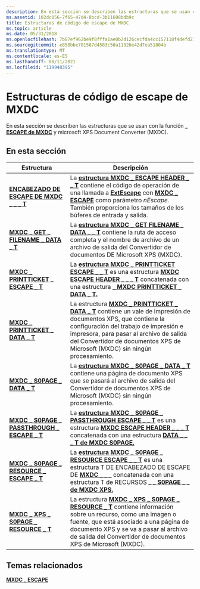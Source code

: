 ```yaml
---
description: En esta sección se describen las estructuras que se usan con la función ESCAPE de MXDC y el Convertidor \_ de documentos XPS de Microsoft (MXDC).
ms.assetid: 102dc056-7f65-47d4-8bcd-3b11608bdb9c
title: Estructuras de código de escape de MXDC
ms.topic: article
ms.date: 05/31/2018
ms.openlocfilehash: 7b87ef962be9f8fffa1ae0b2d126cecfda4cc157118f4defd21360b030dc9d30
ms.sourcegitcommit: e858bbe701567d4583c50a11326e42d7ea51804b
ms.translationtype: MT
ms.contentlocale: es-ES
ms.lasthandoff: 08/11/2021
ms.locfileid: "119948395"
---
```

# <a name="mxdc-escape-code-structures"></a>Estructuras de código de escape de MXDC

En esta sección se describen las estructuras que se usan con la función [**\_ ESCAPE de MXDC**](mxdc-escape.md) y microsoft XPS Document Converter (MXDC).

## <a name="in-this-section"></a>En esta sección



| Estructura                                                                              | Descripción                                                                                                                                                                                                                                                                          |
|----------------------------------------------------------------------------------------|--------------------------------------------------------------------------------------------------------------------------------------------------------------------------------------------------------------------------------------------------------------------------------------|
| [**ENCABEZADO DE ESCAPE DE MXDC \_ \_ \_ T**](mxdcescapeheader.md)<br/>                         | La [**estructura MXDC \_ ESCAPE HEADER \_ \_ T**](/windows/desktop/printdocs/mxdcescapeheader) contiene el código de operación de una llamada a [**ExtEscape**](/windows/desktop/api/Wingdi/nf-wingdi-extescape) con [**MXDC \_ ESCAPE**](mxdc-escape.md) como parámetro *nEscape.* También proporciona los tamaños de los búferes de entrada y salida.<br/>  |
| [**MXDC \_ GET \_ FILENAME \_ DATA \_ T**](mxdcgetfilenamedata.md)<br/>                 | La [**estructura MXDC \_ GET FILENAME \_ DATA \_ \_ T**](/windows/desktop/printdocs/mxdcgetfilenamedata) contiene la ruta de acceso completa y el nombre de archivo de un archivo de salida del Convertidor de documentos DE Microsoft XPS (MXDC).<br/>                                                                                                     |
| [**MXDC \_ PRINTTICKET \_ ESCAPE \_ T**](mxdcprintticketescape.md)<br/>               | La [**estructura MXDC \_ PRINTTICKET ESCAPE \_ \_ T**](mxdcprintticketescape.md) es una estructura [**MXDC ESCAPE HEADER \_ \_ \_ T**](mxdcescapeheader.md) concatenada con una estructura [**\_ MXDC PRINTTICKET \_ DATA \_ T.**](mxdcprintticketpassthrough.md)<br/>                            |
| [**MXDC \_ PRINTTICKET \_ DATA \_ T**](mxdcprintticketpassthrough.md)<br/>            | La estructura [**MXDC \_ PRINTTICKET \_ DATA \_ T**](/windows/desktop/printdocs/mxdcprintticketpassthrough) contiene un vale de impresión de documentos XPS, que contiene la configuración del trabajo de impresión e impresora, para pasar al archivo de salida del Convertidor de documentos XPS de Microsoft (MXDC) sin ningún procesamiento.<br/>              |
| [**MXDC \_ S0PAGE \_ DATA \_ T**](mxdcs0pagedata.md)<br/>                             | La [**estructura MXDC \_ S0PAGE \_ DATA \_ T**](/windows/desktop/printdocs/mxdcs0pagedata) contiene una página de documento XPS que se pasará al archivo de salida del Convertidor de documentos XPS de Microsoft (MXDC) sin ningún procesamiento.<br/>                                                                                  |
| [**MXDC \_ S0PAGE \_ PASSTHROUGH \_ ESCAPE \_ T**](mxdcs0pagepassthroughescape.md)<br/> | La [**estructura MXDC \_ S0PAGE \_ PASSTHROUGH ESCAPE \_ \_ T**](/windows/desktop/printdocs/mxdcs0pagepassthroughescape) es una estructura [**MXDC ESCAPE HEADER \_ \_ \_ T**](mxdcescapeheader.md) concatenada con una estructura [**DATA \_ \_ \_ T de MXDC S0PAGE.**](mxdcs0pagedata.md)<br/>                             |
| [**MXDC \_ S0PAGE \_ RESOURCE \_ ESCAPE \_ T**](mxdcs0pageresourceescape.md)<br/>       | La [**estructura MXDC \_ S0PAGE \_ RESOURCE ESCAPE \_ \_ T**](/windows/desktop/printdocs/mxdcs0pageresourceescape) es una estructura T DE ENCABEZADO DE ESCAPE DE [**MXDC \_ \_ \_**](mxdcescapeheader.md) concatenada con una estructura T de RECURSOS [**\_ \_ S0PAGE \_ \_ de MXDC XPS.**](mxdcxpss0pageresource.md)<br/>                   |
| [**MXDC \_ XPS \_ S0PAGE \_ RESOURCE \_ T**](mxdcxpss0pageresource.md)<br/>             | La estructura [**MXDC \_ XPS \_ S0PAGE \_ RESOURCE \_ T**](/windows/desktop/printdocs/mxdcxpss0pageresource) contiene información sobre un recurso, como una imagen o fuente, que está asociado a una página de documento XPS y se va a pasar al archivo de salida del Convertidor de documentos XPS de Microsoft (MXDC).<br/> |



 

## <a name="related-topics"></a>Temas relacionados

<dl> <dt>

[**MXDC \_ ESCAPE**](mxdc-escape.md)
</dt> </dl>

 

